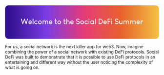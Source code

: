 <p align="center">
 <a href="https://socialdefi3.fly.dev/"><img src="./header.png" ></a>
</p>

For us, a social network is the next killer app for web3. Now, imagine combining the power of a social network with existing DeFi protocols. Social DeFi was built to demonstrate that it is possible to use DeFi protocols in an entertaining and different way without the user noticing the complexity of what is going on.
